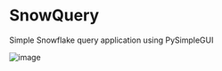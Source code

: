 # SnowQuery
Simple Snowflake query application using PySimpleGUI

![image](https://user-images.githubusercontent.com/11447810/190219291-80fe0b10-443a-4ea6-bf47-3f6a8d7fe686.png)

